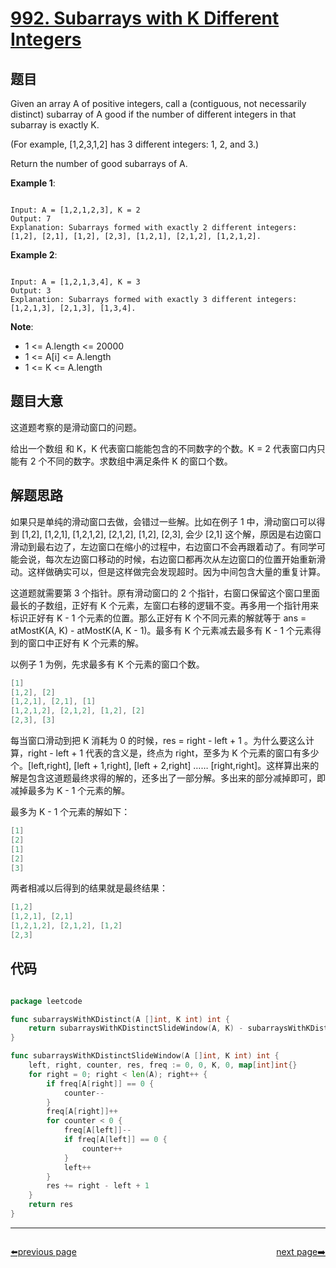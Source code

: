 # [992. Subarrays with K Different Integers](https://leetcode.com/problems/subarrays-with-k-different-integers/)

## 题目

Given an array A of positive integers, call a (contiguous, not necessarily distinct) subarray of A good if the number of different integers in that subarray is exactly K.

(For example, [1,2,3,1,2] has 3 different integers: 1, 2, and 3.)

Return the number of good subarrays of A.


**Example 1**:

```

Input: A = [1,2,1,2,3], K = 2
Output: 7
Explanation: Subarrays formed with exactly 2 different integers: [1,2], [2,1], [1,2], [2,3], [1,2,1], [2,1,2], [1,2,1,2].

```

**Example 2**:

```

Input: A = [1,2,1,3,4], K = 3
Output: 3
Explanation: Subarrays formed with exactly 3 different integers: [1,2,1,3], [2,1,3], [1,3,4].

```

**Note**:  

- 1 <= A.length <= 20000
- 1 <= A[i] <= A.length
- 1 <= K <= A.length

## 题目大意

这道题考察的是滑动窗口的问题。

给出一个数组 和 K，K 代表窗口能能包含的不同数字的个数。K = 2 代表窗口内只能有 2 个不同的数字。求数组中满足条件 K 的窗口个数。

## 解题思路

如果只是单纯的滑动窗口去做，会错过一些解。比如在例子 1 中，滑动窗口可以得到 [1,2], [1,2,1], [1,2,1,2], [2,1,2], [1,2], [2,3], 会少 [2,1] 这个解，原因是右边窗口滑动到最右边了，左边窗口在缩小的过程中，右边窗口不会再跟着动了。有同学可能会说，每次左边窗口移动的时候，右边窗口都再次从左边窗口的位置开始重新滑动。这样做确实可以，但是这样做完会发现超时。因为中间包含大量的重复计算。

这道题就需要第 3 个指针。原有滑动窗口的 2 个指针，右窗口保留这个窗口里面最长的子数组，正好有 K 个元素，左窗口右移的逻辑不变。再多用一个指针用来标识正好有 K - 1 个元素的位置。那么正好有 K 个不同元素的解就等于 ans = atMostK(A, K) - atMostK(A, K - 1)。最多有 K 个元素减去最多有 K - 1 个元素得到的窗口中正好有 K 个元素的解。

以例子 1 为例，先求最多有 K 个元素的窗口个数。

```c
[1]     
[1,2], [2]     
[1,2,1], [2,1], [1]  
[1,2,1,2], [2,1,2], [1,2], [2]  
[2,3], [3]  
```

每当窗口滑动到把 K 消耗为 0 的时候，res = right - left + 1 。为什么要这么计算，right - left + 1 代表的含义是，终点为 right，至多为 K 个元素的窗口有多少个。[left,right], [left + 1,right], [left + 2,right] …… [right,right]。这样算出来的解是包含这道题最终求得的解的，还多出了一部分解。多出来的部分减掉即可，即减掉最多为 K - 1 个元素的解。

最多为 K - 1 个元素的解如下：

```c
[1]
[2]
[1]
[2]
[3]
```

两者相减以后得到的结果就是最终结果：

```c   
[1,2]    
[1,2,1], [2,1]  
[1,2,1,2], [2,1,2], [1,2]  
[2,3]  
```




## 代码

```go

package leetcode

func subarraysWithKDistinct(A []int, K int) int {
	return subarraysWithKDistinctSlideWindow(A, K) - subarraysWithKDistinctSlideWindow(A, K-1)
}

func subarraysWithKDistinctSlideWindow(A []int, K int) int {
	left, right, counter, res, freq := 0, 0, K, 0, map[int]int{}
	for right = 0; right < len(A); right++ {
		if freq[A[right]] == 0 {
			counter--
		}
		freq[A[right]]++
		for counter < 0 {
			freq[A[left]]--
			if freq[A[left]] == 0 {
				counter++
			}
			left++
		}
		res += right - left + 1
	}
	return res
}

```



----------------------------------------------
<div style="display: flex;justify-content: space-between;align-items: center;">
<p><a href="https://books.halfrost.com/leetcode/ChapterFour/0900~0999/0991.Broken-Calculator/">⬅️previous page</a></p>
<p><a href="https://books.halfrost.com/leetcode/ChapterFour/0900~0999/0993.Cousins-in-Binary-Tree/">next page➡️</a></p>
</div>
